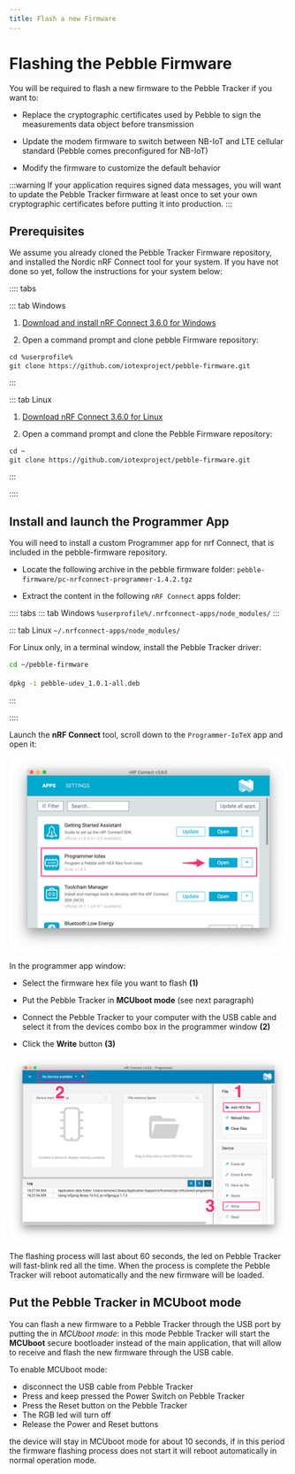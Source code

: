 ```yaml
---
title: Flash a new Firmware
---
```


# Flashing the Pebble Firmware

You will be required to flash a new firmware to the Pebble Tracker if you want to:

- Replace the cryptographic certificates used by Pebble to sign the measurements data object before transmission

- Update the modem firmware to switch between NB-IoT and LTE cellular standard (Pebble comes preconfigured for NB-IoT)

- Modify the firmware to customize the default behavior

:::warning
If your application requires signed data messages, you will want to update the Pebble Tracker firmware at least once to set your own cryptographic certificates before putting it into production.
:::

## Prerequisites

We assume you already cloned the Pebble Tracker Firmware repository, and installed the Nordic nRF Connect tool for your system. If you have not done so yet, follow the instructions for your system below:

:::: tabs

::: tab Windows

1. [Download and install nRF Connect 3.6.0 for Windows](https://www.nordicsemi.com/-/media/Software-and-other-downloads/Desktop-software/nRF-Connect-for-Desktop/3-6-0/nrfconnectsetup360ia32.exe)

2. Open a command prompt and clone pebble Firmware repository:

```
cd %userprofile%
git clone https://github.com/iotexproject/pebble-firmware.git
```

:::

::: tab Linux

1. [Download nRF Connect 3.6.0 for Linux](https://www.nordicsemi.com/-/media/Software-and-other-downloads/Desktop-software/nRF-Connect-for-Desktop/3-6-0/nrfconnect360x8664.AppImage)

2. Open a command prompt and clone the Pebble Firmware repository:

```
cd ~
git clone https://github.com/iotexproject/pebble-firmware.git
```

:::

::::

## Install and launch the Programmer App

You will need to install a custom Programmer app for nrf Connect, that is included in the pebble-firmware repository.

- Locate the following archive in the pebble firmware folder: `pebble-firmware/pc-nrfconnect-programmer-1.4.2.tgz`

- Extract the content in the following `nRF Connect` apps folder:

:::: tabs
::: tab Windows
`%userprofile%/.nrfconnect-apps/node_modules/`
:::

::: tab Linux
`~/.nrfconnect-apps/node_modules/`

For Linux only, in a terminal window, install the Pebble Tracker driver:

```sh
cd ~/pebble-firmware

dpkg -i pebble-udev_1.0.1-all.deb
```

:::

::::

Launch the **nRF Connect** tool, scroll down to the `Programmer-IoTeX` app and open it:

![](/img/developer/pebble-sdk/programmer_fig2.png)

In the programmer app window:

- Select the firmware hex file you want to flash **(1)**

- Put the Pebble Tracker in **MCUboot mode** (see next paragraph)

- Connect the Pebble Tracker to your computer with the USB cable and select it from the devices combo box in the programmer window **(2)**

- Click the **Write** button **(3)**

![](/img/developer/pebble-sdk/programmer_fig3.png)

The flashing process will last about 60 seconds, the led on Pebble Tracker will fast-blink red all the time. When the process is complete the Pebble Tracker will reboot automatically and the new firmware will be loaded.

## Put the Pebble Tracker in **MCUboot mode**

You can flash a new firmware to a Pebble Tracker through the USB port by putting the in _MCUboot mode_: in this mode Pebble Tracker will start the **MCUboot** secure bootloader instead of the main application, that will allow to receive and flash the new firmware through the USB cable.

To enable MCUboot mode:

- disconnect the USB cable from Pebble Tracker
- Press and keep pressed the Power Switch on Pebble Tracker
- Press the Reset button on the Pebble Tracker
- The RGB led will turn off
- Release the Power and Reset buttons

the device will stay in MCUboot mode for about 10 seconds, if in this period the firmware flashing process does not start it will reboot automatically in normal operation mode.
